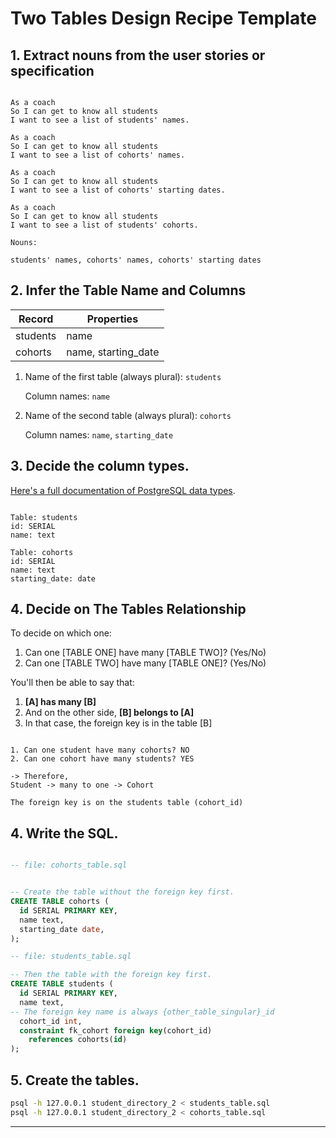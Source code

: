 # Two Tables Design Recipe Template



## 1. Extract nouns from the user stories or specification

```

As a coach
So I can get to know all students
I want to see a list of students' names.

As a coach
So I can get to know all students
I want to see a list of cohorts' names.

As a coach
So I can get to know all students
I want to see a list of cohorts' starting dates.

As a coach
So I can get to know all students
I want to see a list of students' cohorts.

```

```
Nouns:

students' names, cohorts' names, cohorts' starting dates
```

## 2. Infer the Table Name and Columns


| Record                | Properties          |
| --------------------- | ------------------  |
| students              | name
| cohorts               | name, starting_date

1. Name of the first table (always plural): `students` 

    Column names: `name`

2. Name of the second table (always plural): `cohorts` 

    Column names: `name`, `starting_date`

## 3. Decide the column types.

[Here's a full documentation of PostgreSQL data types](https://www.postgresql.org/docs/current/datatype.html).


```

Table: students
id: SERIAL
name: text

Table: cohorts
id: SERIAL
name: text
starting_date: date
```

## 4. Decide on The Tables Relationship


To decide on which one:

1. Can one [TABLE ONE] have many [TABLE TWO]? (Yes/No)
2. Can one [TABLE TWO] have many [TABLE ONE]? (Yes/No)

You'll then be able to say that:

1. **[A] has many [B]**
2. And on the other side, **[B] belongs to [A]**
3. In that case, the foreign key is in the table [B]

```

1. Can one student have many cohorts? NO
2. Can one cohort have many students? YES

-> Therefore,
Student -> many to one -> Cohort

The foreign key is on the students table (cohort_id)

```

## 4. Write the SQL.

```sql

-- file: cohorts_table.sql


-- Create the table without the foreign key first.
CREATE TABLE cohorts (
  id SERIAL PRIMARY KEY,
  name text,
  starting_date date,
);

-- file: students_table.sql

-- Then the table with the foreign key first.
CREATE TABLE students (
  id SERIAL PRIMARY KEY,
  name text,
-- The foreign key name is always {other_table_singular}_id
  cohort_id int,
  constraint fk_cohort foreign key(cohort_id)
    references cohorts(id)
);

```

## 5. Create the tables.

```bash
psql -h 127.0.0.1 student_directory_2 < students_table.sql
psql -h 127.0.0.1 student_directory_2 < cohorts_table.sql
```

<!-- BEGIN GENERATED SECTION DO NOT EDIT -->

---


<!-- END GENERATED SECTION DO NOT EDIT -->